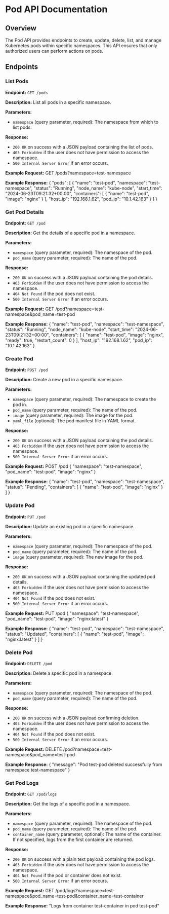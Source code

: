 # Pod API Documentation

## Overview
The Pod API provides endpoints to create, update, delete, list, and manage Kubernetes pods within specific namespaces. This API ensures that only authorized users can perform actions on pods.

## Endpoints

### List Pods
**Endpoint:** `GET /pods`

**Description:** List all pods in a specific namespace.

**Parameters:**
- `namespace` (query parameter, required): The namespace from which to list pods.

**Response:**
- `200 OK` on success with a JSON payload containing the list of pods.
- `403 Forbidden` if the user does not have permission to access the namespace.
- `500 Internal Server Error` if an error occurs.

**Example Request:**
GET /pods?namespace=test-namespace

**Example Response:**
{
    "pods": [
        {
            "name": "test-pod",
            "namespace": "test-namespace",
            "status": "Running",
            "node_name": "kube-node",
            "start_time": "2024-06-23T09:21:32+00:00",
            "containers": [
                {
                    "name": "test-pod",
                    "image": "nginx"
                }
            ],
            "host_ip": "192.168.1.62",
            "pod_ip": "10.1.42.163"
        }
    ]
}

### Get Pod Details
**Endpoint:** `GET /pod`

**Description:** Get the details of a specific pod in a namespace.

**Parameters:**
- `namespace` (query parameter, required): The namespace of the pod.
- `pod_name` (query parameter, required): The name of the pod.

**Response:**
- `200 OK` on success with a JSON payload containing the pod details.
- `403 Forbidden` if the user does not have permission to access the namespace.
- `404 Not Found` if the pod does not exist.
- `500 Internal Server Error` if an error occurs.

**Example Request:**
GET /pod?namespace=test-namespace&pod_name=test-pod

**Example Response:**
{
    "name": "test-pod",
    "namespace": "test-namespace",
    "status": "Running",
    "node_name": "kube-node",
    "start_time": "2024-06-23T09:21:32+00:00",
    "containers": [
        {
            "name": "test-pod",
            "image": "nginx",
            "ready": true,
            "restart_count": 0
        }
    ],
    "host_ip": "192.168.1.62",
    "pod_ip": "10.1.42.163"
}

### Create Pod
**Endpoint:** `POST /pod`

**Description:** Create a new pod in a specific namespace.

**Parameters:**
- `namespace` (query parameter, required): The namespace to create the pod in.
- `pod_name` (query parameter, required): The name of the pod.
- `image` (query parameter, required): The image for the pod.
- `yaml_file` (optional): The pod manifest file in YAML format.

**Response:**
- `200 OK` on success with a JSON payload containing the pod details.
- `403 Forbidden` if the user does not have permission to access the namespace.
- `500 Internal Server Error` if an error occurs.

**Example Request:**
POST /pod
{
    "namespace": "test-namespace",
    "pod_name": "test-pod",
    "image": "nginx"
}

**Example Response:**
{
    "name": "test-pod",
    "namespace": "test-namespace",
    "status": "Pending",
    "containers": [
        {
            "name": "test-pod",
            "image": "nginx"
        }
    ]
}

### Update Pod
**Endpoint:** `PUT /pod`

**Description:** Update an existing pod in a specific namespace.

**Parameters:**
- `namespace` (query parameter, required): The namespace of the pod.
- `pod_name` (query parameter, required): The name of the pod.
- `image` (query parameter, required): The new image for the pod.

**Response:**
- `200 OK` on success with a JSON payload containing the updated pod details.
- `403 Forbidden` if the user does not have permission to access the namespace.
- `404 Not Found` if the pod does not exist.
- `500 Internal Server Error` if an error occurs.

**Example Request:**
PUT /pod
{
    "namespace": "test-namespace",
    "pod_name": "test-pod",
    "image": "nginx:latest"
}

**Example Response:**
{
    "name": "test-pod",
    "namespace": "test-namespace",
    "status": "Updated",
    "containers": [
        {
            "name": "test-pod",
            "image": "nginx:latest"
        }
    ]
}

### Delete Pod
**Endpoint:** `DELETE /pod`

**Description:** Delete a specific pod in a namespace.

**Parameters:**
- `namespace` (query parameter, required): The namespace of the pod.
- `pod_name` (query parameter, required): The name of the pod.

**Response:**
- `200 OK` on success with a JSON payload confirming deletion.
- `403 Forbidden` if the user does not have permission to access the namespace.
- `404 Not Found` if the pod does not exist.
- `500 Internal Server Error` if an error occurs.

**Example Request:**
DELETE /pod?namespace=test-namespace&pod_name=test-pod

**Example Response:**
{
    "message": "Pod test-pod deleted successfully from namespace test-namespace"
}

### Get Pod Logs
**Endpoint:** `GET /pod/logs`

**Description:** Get the logs of a specific pod in a namespace.

**Parameters:**
- `namespace` (query parameter, required): The namespace of the pod.
- `pod_name` (query parameter, required): The name of the pod.
- `container_name` (query parameter, optional): The name of the container. If not specified, logs from the first container are returned.

**Response:**
- `200 OK` on success with a plain text payload containing the pod logs.
- `403 Forbidden` if the user does not have permission to access the namespace.
- `404 Not Found` if the pod or container does not exist.
- `500 Internal Server Error` if an error occurs.

**Example Request:**
GET /pod/logs?namespace=test-namespace&pod_name=test-pod&container_name=test-container

**Example Response:**
"Logs from container test-container in pod test-pod"
